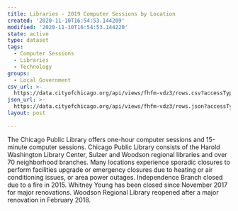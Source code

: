 ```yaml
---
title: Libraries - 2019 Computer Sessions by Location
created: '2020-11-10T16:54:53.144209'
modified: '2020-11-10T16:54:53.144220'
state: active
type: dataset
tags:
  - Computer Sessions
  - Libraries
  - Technology
groups:
  - Local Government
csv_url: >-
  https://data.cityofchicago.org/api/views/fhfm-vdz3/rows.csv?accessType=DOWNLOAD
json_url: >-
  https://data.cityofchicago.org/api/views/fhfm-vdz3/rows.json?accessType=DOWNLOAD
layout: post

---
```

The Chicago Public Library offers one-hour computer sessions and 15-minute computer sessions. Chicago Public Library consists of the Harold Washington Library Center, Sulzer and Woodson regional libraries and over 70 neighborhood branches. Many locations experience sporadic closures to perform facilities upgrade or emergency closures due to heating or air conditioning issues, or area power outages. Independence Branch closed due to a fire in 2015. Whitney Young has been closed since November 2017 for major renovations. Woodson Regional Library reopened after a major renovation in February 2018.
